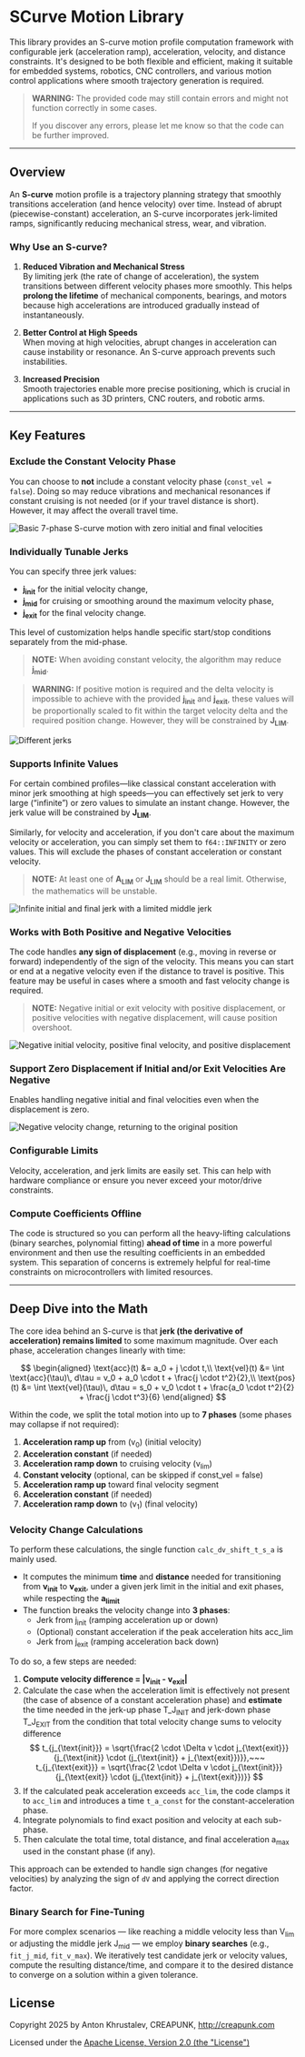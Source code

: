 # SCurve Motion Library

This library provides an S-curve motion profile computation framework with configurable jerk (acceleration ramp), acceleration, velocity, and distance constraints. It's designed to be both flexible and efficient, making it suitable for
embedded systems, robotics, CNC controllers, and various motion control applications where smooth trajectory generation is required.

> **WARNING:** 
> The provided code may still contain errors and might not function correctly in some cases.
> 
> If you discover any errors, please let me know so that the code can be further improved.
---

## Overview

An **S-curve** motion profile is a trajectory planning strategy that smoothly transitions acceleration (and hence velocity) over time. Instead of abrupt (piecewise-constant) acceleration, an S-curve incorporates jerk-limited ramps,
significantly reducing mechanical stress, wear, and vibration.

### Why Use an S-curve?

1. **Reduced Vibration and Mechanical Stress**  
   By limiting jerk (the rate of change of acceleration), the system transitions between different velocity phases more smoothly. This helps **prolong the lifetime** of mechanical components, bearings, and motors because high accelerations
   are introduced gradually instead of instantaneously.

2. **Better Control at High Speeds**  
   When moving at high velocities, abrupt changes in acceleration can cause instability or resonance. An S-curve approach prevents such instabilities.

3. **Increased Precision**  
   Smooth trajectories enable more precise positioning, which is crucial in applications such as 3D printers, CNC routers, and robotic arms.

---

## Key Features

### **Exclude the Constant Velocity Phase**

You can choose to **not** include a constant velocity phase (`const_vel = false`). Doing so may reduce vibrations and mechanical resonances if constant cruising is not needed (or if your travel distance is short). However, it may affect the overall travel time.

![Basic 7-phase S-curve motion with zero initial and final velocities](./assets/Basic%207-phase%20S-curve%20motion%20with%20zero%20initial%20and%20final%20velocities.png)

### **Individually Tunable Jerks**

You can specify three jerk values:

- **j<sub>init</sub>** for the initial velocity change,
- **j<sub>mid</sub>** for cruising or smoothing around the maximum velocity phase,
- **j<sub>exit</sub>** for the final velocity change.

This level of customization helps handle specific start/stop conditions separately from the mid-phase.

> **NOTE:** When avoiding constant velocity, the algorithm may reduce **j<sub>mid</sub>**.

> **WARNING:** If positive motion is required and the delta velocity is impossible to achieve with the provided **j<sub>init</sub>** and **j<sub>exit</sub>**, these values will be proportionally scaled to fit within the target velocity delta and the required position change. However, they will be constrained by **J<sub>LIM</sub>**.

![Different jerks](./assets/Different%20jerks.png)

### **Supports Infinite Values**

For certain combined profiles—like classical constant acceleration with minor jerk smoothing at high speeds—you can effectively set jerk to very large (“infinite”) or zero values to simulate an instant change. However, the jerk value will be constrained by **J<sub>LIM</sub>**.

Similarly, for velocity and acceleration, if you don't care about the maximum velocity or acceleration, you can simply set them to `f64::INFINITY` or zero values. This will exclude the phases of constant acceleration or constant velocity.

> **NOTE:** At least one of **A<sub>LIM</sub>** or **J<sub>LIM</sub>** should be a real limit. Otherwise, the mathematics will be unstable.

![Infinite initial and final jerk with a limited middle jerk](./assets/Infinite%20initial%20and%20final%20jerk%20with%20a%20limited%20middle%20jerk.png)

### **Works with Both Positive and Negative Velocities**

The code handles **any sign of displacement** (e.g., moving in reverse or forward) independently of the sign of the velocity. This means you can start or end at a negative velocity even if the distance to travel is positive. This feature may be useful in cases where a smooth and fast velocity change is required.

> **NOTE:** Negative initial or exit velocity with positive displacement, or positive velocities with negative displacement, will cause position overshoot.

![Negative initial velocity, positive final velocity, and positive displacement](./assets/Negative%20initial%20velocity,%20positive%20final%20velocity,%20and%20positive%20displacement.png)

### **Support Zero Displacement if Initial and/or Exit Velocities Are Negative**

Enables handling negative initial and final velocities even when the displacement is zero.

![Negative velocity change, returning to the original position](./assets/Negative%20velocity%20change,%20returning%20to%20the%20original%20position.png)

### **Configurable Limits**

Velocity, acceleration, and jerk limits are easily set. This can help with hardware compliance or ensure you never exceed your motor/drive constraints.

### **Compute Coefficients Offline**

The code is structured so you can perform all the heavy-lifting calculations (binary searches, polynomial fitting) **ahead of time** in a more powerful environment and then use the resulting coefficients in an embedded system. This separation of concerns is extremely helpful for real-time constraints on microcontrollers with limited resources.

---

## Deep Dive into the Math

The core idea behind an S-curve is that **jerk (the derivative of acceleration) remains limited** to some maximum magnitude. Over each phase, acceleration changes linearly with time:

$$
\begin{aligned}
\text{acc}(t) &= a_0 + j \cdot t,\\
\text{vel}(t) &= \int \text{acc}(\tau)\, d\tau = v_0 + a_0 \cdot t + \frac{j \cdot t^2}{2},\\
\text{pos}(t) &= \int \text{vel}(\tau)\, d\tau = s_0 + v_0 \cdot t + \frac{a_0 \cdot t^2}{2} + \frac{j \cdot t^3}{6}
\end{aligned}
$$

Within the code, we split the total motion into up to **7 phases** (some phases may collapse if not required):

1. **Acceleration ramp up** from \(v<sub>0</sub>\) (initial velocity)
2. **Acceleration constant** (if needed)
3. **Acceleration ramp down** to cruising velocity \(v<sub>lim</sub>\)
4. **Constant velocity** (optional, can be skipped if const_vel = false)
5. **Acceleration ramp up** toward final velocity segment
6. **Acceleration constant** (if needed)
7. **Acceleration ramp down** to \(v<sub>1</sub>\) (final velocity)

### Velocity Change Calculations

To perform these calculations, the single function `calc_dv_shift_t_s_a` is mainly used.

- It computes the minimum **time** and **distance** needed for transitioning from **v<sub>init</sub>** to **v<sub>exit</sub>**, under a given jerk limit in the initial and exit phases, while respecting the **a<sub>limit</sub>**
- The function breaks the velocity change into **3 phases**:
   - Jerk from j<sub>init</sub> (ramping acceleration up or down)
   - (Optional) constant acceleration if the peak acceleration hits acc_lim
   - Jerk from j<sub>exit</sub> (ramping acceleration back down)


To do so, a few steps are needed:
1. **Compute velocity difference = |v<sub>init</sub> - v<sub>exit</sub>|**
2. Calculate the case when the acceleration limit is effectively not present (the case of absence of a constant acceleration phase) and **estimate** the time needed in the jerk-up phase T_J<sub>INIT</sub> and jerk-down phase T_J<sub>EXIT</sub> from the condition that total velocity change sums to velocity difference
   $$ t_{j_{\text{init}}} = \sqrt{\frac{2 \cdot \Delta v \cdot j_{\text{exit}}}{j_{\text{init}} \cdot (j_{\text{init}} + j_{\text{exit}})}},~~~
   t_{j_{\text{exit}}} = \sqrt{\frac{2 \cdot \Delta v \cdot j_{\text{init}}}{j_{\text{exit}} \cdot (j_{\text{init}} + j_{\text{exit}})}} $$
3. If the calculated peak acceleration exceeds `acc_lim`, the code clamps it to `acc_lim` and introduces a time `t_a_const` for the constant-acceleration phase.
4. Integrate polynomials to find exact position and velocity at each sub-phase.
5. Then calculate the total time, total distance, and final acceleration a<sub>max</sub> used in the constant phase (if any).

This approach can be extended to handle sign changes (for negative velocities) by analyzing the sign of `dV` and applying the correct direction factor.

### **Binary Search for Fine-Tuning**

For more complex scenarios — like reaching a middle velocity less than V<sub>lim</sub> or adjusting the middle jerk J<sub>mid</sub> — we employ **binary searches** (e.g., `fit_j_mid`, `fit_v_max`). We iteratively test candidate jerk or velocity values, compute the resulting distance/time, and compare it to the desired distance to converge on a solution within a given tolerance.

## License
Copyright 2025 by Anton Khrustalev, CREAPUNK, http://creapunk.com

Licensed under the [Apache License, Version 2.0 (the "License")](./LICENSE)
